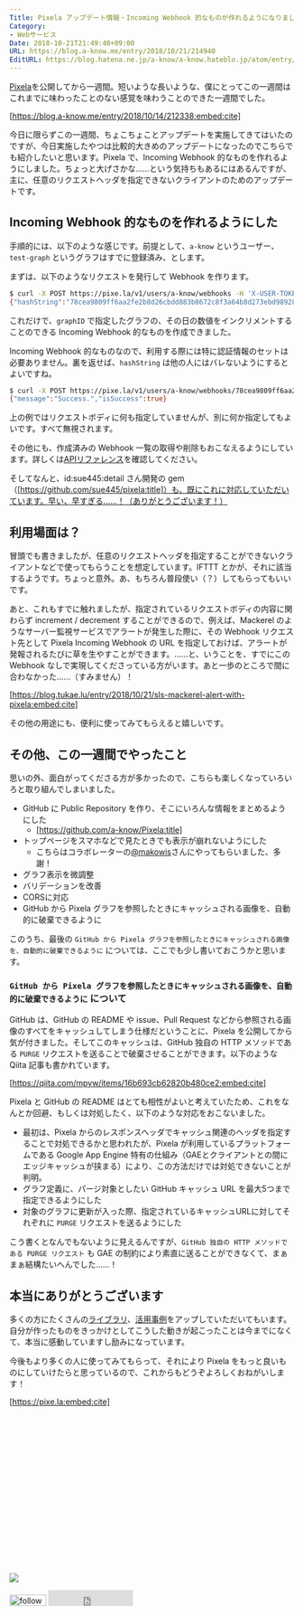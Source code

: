 ```yaml
---
Title: Pixela アップデート情報・Incoming Webhook 的なものが作れるようになりました！
Category:
- Webサービス
Date: 2018-10-21T21:49:40+09:00
URL: https://blog.a-know.me/entry/2018/10/21/214940
EditURL: https://blog.hatena.ne.jp/a-know/a-know.hateblo.jp/atom/entry/10257846132657385850
---
```


[Pixela](https://pixe.la)を公開してから一週間。短いような長いような、僕にとってこの一週間はこれまでに味わったことのない感覚を味わうことのできた一週間でした。






[https://blog.a-know.me/entry/2018/10/14/212338:embed:cite]






今日に限らずこの一週間、ちょこちょことアップデートを実施してきてはいたのですが、今日実施したやつは比較的大きめのアップデートになったのでこちらでも紹介したいと思います。Pixela で、Incoming Webhook 的なものを作れるようにしました。ちょっと大げさかな......という気持ちもあるにはあるんですが、主に、任意のリクエストヘッダを指定できないクライアントのためのアップデートです。



<!-- more -->



## Incoming Webhook 的なものを作れるようにした
手順的には、以下のような感じです。前提として、`a-know` というユーザー、`test-graph` というグラフはすでに登録済み、とします。


まずは、以下のようなリクエストを発行して Webhook を作ります。

```sh
$ curl -X POST https://pixe.la/v1/users/a-know/webhooks -H 'X-USER-TOKEN:thisissecret' -d '{"graphID":"test-graph","type":"increment"}'
{"hashString":"78cea9809ff6aa2fe2b8d26cbdd883b8672c8f3a64b8d273ebd98928d3b01f01","message":"Success.","isSuccess":true}
```

これだけで、`graphID` で指定したグラフの、その日の数値をインクリメントすることのできる Incoming Webhook 的なものを作成できました。


Incoming Webhook 的なものなので、利用する際には特に認証情報のセットは必要ありません。裏を返せば、`hashString` は他の人にはバレないようにするとよいですね。

```sh
$ curl -X POST https://pixe.la/v1/users/a-know/webhooks/78cea9809ff6aa2fe2b8d26cbdd883b8672c8f3a64b8d273ebd98928d3b01f01 -H 'Content-Length:0'
{"message":"Success.","isSuccess":true}
```

上の例ではリクエストボディに何も指定していませんが、別に何か指定してもよいです。すべて無視されます。


その他にも、作成済みの Webhook 一覧の取得や削除もおこなえるようにしています。詳しくは[APIリファレンス](https://pixe.la/#api-webhook)を確認してください。


そしてなんと、id:sue445:detail さん開発の gem（[https://github.com/sue445/pixela:title]）も、既にこれに対応していただいています。早い、早すぎる......！（ありがとうございます！）

## 利用場面は？
冒頭でも書きましたが、任意のリクエストヘッダを指定することができないクライアントなどで使ってもらうことを想定しています。IFTTT とかが、それに該当するようです。ちょっと意外。あ、もちろん普段使い（？）してもらってもいいです。


あと、これもすでに触れましたが、指定されているリクエストボディの内容に関わらず increment / decrement することができるので、例えば、Mackerel のようなサーバー監視サービスでアラートが発生した際に、その Webhook リクエスト先として Pixela Incoming Webhook の URL を指定しておけば、アラートが発報されるたびに草を生やすことができます。......と、いうことを、すでにこの Webhook なしで実現してくださっている方がいます。あと一歩のところで間に合わなかった......（すみません）！


[https://blog.tukae.lu/entry/2018/10/21/sls-mackerel-alert-with-pixela:embed:cite]




その他の用途にも、便利に使ってみてもらえると嬉しいです。


## その他、この一週間でやったこと
思いの外、面白がってくださる方が多かったので、こちらも楽しくなっていろいろと取り組んでしまいました。

- GitHub に Public Repository を作り、そこにいろんな情報をまとめるようにした
  - [https://github.com/a-know/Pixela:title]
- トップページをスマホなどで見たときでも表示が崩れないようにした
  - こちらはコラボレーターの[@makowis](https://github.com/makowis)さんにやってもらいました、多謝！
- グラフ表示を微調整
- バリデーションを改善
- CORSに対応
- GitHub から Pixela グラフを参照したときにキャッシュされる画像を、自動的に破棄できるように

このうち、最後の `GitHub から Pixela グラフを参照したときにキャッシュされる画像を、自動的に破棄できるように` については、ここでも少し書いておこうかと思います。

### `GitHub から Pixela グラフを参照したときにキャッシュされる画像を、自動的に破棄できるように` について

GitHub は、GitHub の README や issue、Pull Request などから参照される画像のすべてをキャッシュしてしまう仕様だということに、Pixela を公開してから気が付きました。そしてこのキャッシュは、GitHub 独自の HTTP メソッドである `PURGE` リクエストを送ることで破棄させることができます。以下のような Qiita 記事も書かれています。


[https://qiita.com/mpyw/items/16b693cb62820b480ce2:embed:cite]




Pixela と GitHub の README はとても相性がよいと考えていたため、これをなんとか回避、もしくは対処したく、以下のような対応をおこないました。

- 最初は、Pixela からのレスポンスヘッダでキャッシュ関連のヘッダを指定することで対処できるかと思われたが、Pixela が利用しているプラットフォームである Google App Engine 特有の仕組み（GAEとクライアントとの間にエッジキャッシュが挟まる）により、この方法だけでは対処できないことが判明。
- グラフ定義に、パージ対象としたい GitHub キャッシュ URL を最大5つまで指定できるようにした
- 対象のグラフに更新が入った際、指定されているキャッシュURLに対してそれぞれに `PURGE` リクエストを送るようにした


こう書くとなんでもないように見えるんですが、`GitHub 独自の HTTP メソッドである PURGE リクエスト` も GAE の制約により素直に送ることができなくて、まぁまぁ結構たいへんでした......！


## 本当にありがとうございます

多くの方にたくさんの[ライブラリ](https://github.com/a-know/Pixela/wiki/Third-Pirty-Libraries)、[活用事例](https://github.com/a-know/Pixela/wiki/Useful-case-examples)をアップしていただいてもいます。自分が作ったものをきっかけとしてこうした動きが起こったことは今までになくて、本当に感動していますし励みになっています。


今後もより多くの人に使ってみてもらって、それにより Pixela をもっと良いものにしていけたらと思っているので、これからもどうぞよろしくおねがいします！



[https://pixe.la:embed:cite]




<div>
<br>
<script async src="//pagead2.googlesyndication.com/pagead/js/adsbygoogle.js"></script>
<!-- article-bottom2 -->
<ins class="adsbygoogle"
     style="display:inline-block;width:300px;height:250px"
     data-ad-client="ca-pub-3463034538369189"
     data-ad-slot="5274552934"></ins>
<script>
(adsbygoogle = window.adsbygoogle || []).push({});
</script>

<a href="https://bit.ly/grass-graph" target='blank' rel="nofollow"><img src="https://cdn-ak.f.st-hatena.com/images/fotolife/a/a-know/20170405/20170405220342.png"></a>
<br>
</div>

<div>
<a href='https://cloud.feedly.com/#subscription%2Ffeed%2Fhttp%3A%2F%2Fblog.a-know.me%2Ffeed'  target='blank'><img id='feedlyFollow' src='https://s3.feedly.com/img/follows/feedly-follow-rectangle-volume-small_2x.png' alt='follow us in feedly' width='65' height='20'></a>



<iframe src="https://blog.hatena.ne.jp/a-know/a-know.hateblo.jp/subscribe/iframe" allowtransparency="true" frameborder="0" scrolling="no" width="150" height="28"></iframe>
</div>


<script src="https://moshi-moshi.moshimo.works/moshimoshi/a_know_blog/2018-10-21-214940?title=Pixela%20%e3%82%a2%e3%83%83%e3%83%97%e3%83%87%e3%83%bc%e3%83%88%e6%83%85%e5%a0%b1%e3%83%bbIncoming%20Webhook%20%e7%9a%84%e3%81%aa%e3%82%82%e3%81%ae%e3%81%8c%e4%bd%9c%e3%82%8c%e3%82%8b%e3%82%88%e3%81%86%e3%81%ab%e3%81%aa%e3%82%8a%e3%81%be%e3%81%97%e3%81%9f%ef%bc%81"></script>
